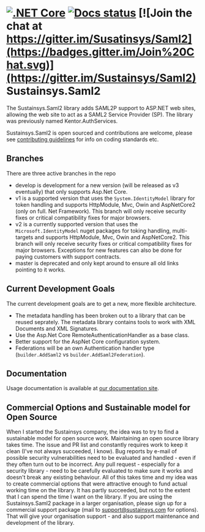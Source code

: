 [![.NET Core](https://github.com/Sustainsys/Saml2/workflows/.NET/badge.svg)](https://github.com/Sustainsys/Saml2/actions?query=workflow%3A%22.NET%22)
[![Docs status](https://readthedocs.org/projects/saml2/badge/?version=latest)](https://saml2.sustainsys.com)
[![Join the chat at https://gitter.im/Susatinsys/Saml2](https://badges.gitter.im/Join%20Chat.svg)](https://gitter.im/Sustainsys/Saml2)
Sustainsys.Saml2
=============

The Sustainsys.Saml2 library adds SAML2P support to ASP.NET web sites, allowing the web site
to act as a SAML2 Service Provider (SP). The library was previously named Kentor.AuthServices.

Sustainsys.Saml2 is open sourced and contributions are welcome, please see 
[contributing guidelines](docs/contributiong.rst) for info on coding standards etc.

## Branches
There are three active branches in the repo
* develop is development for a new version (will be released as v3 eventually) that only supports Asp.Net Core.
* v1 is a supported version that uses the `System.IdentityModel` library for token handling and supports HttpModule, Mvc, Owin and AspNetCore2 (only on full. Net Framework). This branch will only receive security fixes or critical compatibility fixes for major browsers.
* v2 is a currently supported version that uses the `Microsoft.IdentityModel` nuget packages for toking handling, multi-targets and supports HttpModule, Mvc, Owin and AspNetCore2. This branch will only receive security fixes or critical compatibility fixes for major browsers. Exceptions for new features can also be done for paying customers with support contracts.
* master is deprecated and only kept around to ensure all old links pointing to it works.

## Current Development Goals
The current development goals are to get a new, more flexible architecture.
* The metadata handling has been broken out to a library that can be reused seprately. The metadata library contains tools to work with XML Documents and XML Signatures.
* Use the Asp.Net Core RemoteAuthenticationHandler as a base class.
* Better support for the AspNet Core configuration system.
* Federations will be an own Authentication handler type (`builder.AddSaml2` vs `builder.AddSaml2Federation`).

## Documentation
Usage documentation is available at [our documentation site](https://saml2.sustainsys.com).

## Commercial Options and Sustainable model for Open Source
When I started the Sustainsys company, the idea was to try to find a sustainable model for open source work. Maintaining an open source library takes time. The issue and PR list and constantly requires work to keep it clean (I've not always succeeded, I know). Bug reports by e-mail of possible security vulnerabilities need to be evaluated and handled - even if they often turn out to be incorrect. Any pull request - especially for a security library - need to be carefully evaluated to make sure it works and doesn't break any existing behaviour. All of this takes time and my idea was to create commercial options that were attractive enough to fund actual working time on the library. It has partly succeeded, but not to the extent that I can spend the time I want on the library.
If you are using the Sustainsys.Saml2 package in a larger organisation, please sign up for a commercial support package (mail to support@sustainsys.com for options). That will give your organisation support - and also support maintenance and development of the library.
